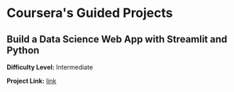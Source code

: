 # Coursera's Guided Projects

## Build a Data Science Web App with Streamlit and Python

**Difficulty Level:** Intermediate

**Project Link:** [link](https://www.coursera.org/projects/data-science-streamlit-python)